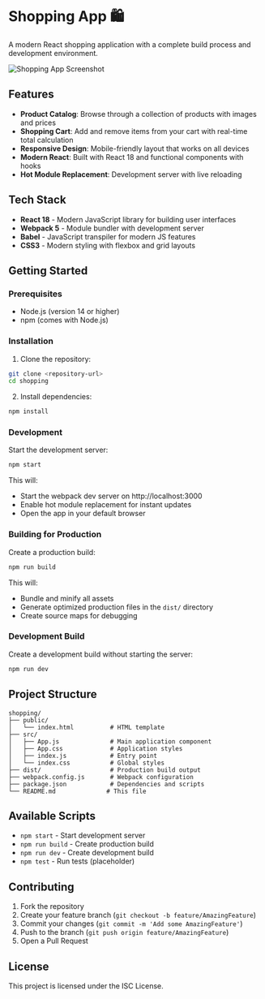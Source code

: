 # Shopping App 🛍️

A modern React shopping application with a complete build process and development environment.

![Shopping App Screenshot](https://github.com/user-attachments/assets/d5e1e91e-db2c-44fa-ab27-67815c70c0f9)

## Features

- **Product Catalog**: Browse through a collection of products with images and prices
- **Shopping Cart**: Add and remove items from your cart with real-time total calculation
- **Responsive Design**: Mobile-friendly layout that works on all devices
- **Modern React**: Built with React 18 and functional components with hooks
- **Hot Module Replacement**: Development server with live reloading

## Tech Stack

- **React 18** - Modern JavaScript library for building user interfaces
- **Webpack 5** - Module bundler with development server
- **Babel** - JavaScript transpiler for modern JS features
- **CSS3** - Modern styling with flexbox and grid layouts

## Getting Started

### Prerequisites

- Node.js (version 14 or higher)
- npm (comes with Node.js)

### Installation

1. Clone the repository:
```bash
git clone <repository-url>
cd shopping
```

2. Install dependencies:
```bash
npm install
```

### Development

Start the development server:
```bash
npm start
```

This will:
- Start the webpack dev server on http://localhost:3000
- Enable hot module replacement for instant updates
- Open the app in your default browser

### Building for Production

Create a production build:
```bash
npm run build
```

This will:
- Bundle and minify all assets
- Generate optimized production files in the `dist/` directory
- Create source maps for debugging

### Development Build

Create a development build without starting the server:
```bash
npm run dev
```

## Project Structure

```
shopping/
├── public/
│   └── index.html          # HTML template
├── src/
│   ├── App.js              # Main application component
│   ├── App.css             # Application styles
│   ├── index.js            # Entry point
│   └── index.css           # Global styles
├── dist/                   # Production build output
├── webpack.config.js       # Webpack configuration
├── package.json            # Dependencies and scripts
└── README.md              # This file
```

## Available Scripts

- `npm start` - Start development server
- `npm run build` - Create production build
- `npm run dev` - Create development build
- `npm test` - Run tests (placeholder)

## Contributing

1. Fork the repository
2. Create your feature branch (`git checkout -b feature/AmazingFeature`)
3. Commit your changes (`git commit -m 'Add some AmazingFeature'`)
4. Push to the branch (`git push origin feature/AmazingFeature`)
5. Open a Pull Request

## License

This project is licensed under the ISC License.